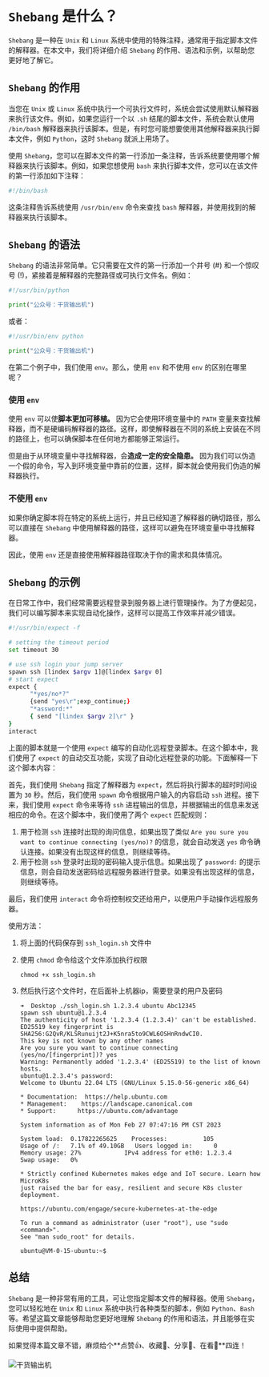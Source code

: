 # `Shebang` 是什么？

`Shebang` 是一种在 `Unix` 和 `Linux` 系统中使用的特殊注释，通常用于指定脚本文件的解释器。在本文中，我们将详细介绍 `Shebang` 的作用、语法和示例，以帮助您更好地了解它。

## `Shebang` 的作用

当您在 `Unix` 或 `Linux` 系统中执行一个可执行文件时，系统会尝试使用默认解释器来执行该文件。例如，如果您运行一个以 `.sh` 结尾的脚本文件，系统会默认使用 `/bin/bash` 解释器来执行该脚本。但是，有时您可能想要使用其他解释器来执行脚本文件，例如 `Python`，这时 `Shebang` 就派上用场了。

使用 `Shebang`，您可以在脚本文件的第一行添加一条注释，告诉系统要使用哪个解释器来执行该脚本。例如，如果您想使用 `bash` 来执行脚本文件，您可以在该文件的第一行添加如下注释：

```bash
#!/bin/bash
```

这条注释告诉系统使用 `/usr/bin/env` 命令来查找 `bash` 解释器，并使用找到的解释器来执行该脚本。

## `Shebang` 的语法

`Shebang` 的语法非常简单。它只需要在文件的第一行添加一个井号 (#) 和一个惊叹号 (!)，紧接着是解释器的完整路径或可执行文件名。例如：

```python
#!/usr/bin/python

print("公众号：干货输出机")
```

或者：

```python
#!/usr/bin/env python

print("公众号：干货输出机")
```

在第二个例子中，我们使用 `env`。那么，使用 `env` 和不使用 `env` 的区别在哪里呢？

### 使用 `env`
  
使用 `env` 可以使**脚本更加可移植。** 因为它会使用环境变量中的 `PATH` 变量来查找解释器，而不是硬编码解释器的路径。这样，即使解释器在不同的系统上安装在不同的路径上，也可以确保脚本在任何地方都能够正常运行。

但是由于从环境变量中寻找解释器，会**造成一定的安全隐患。** 因为我们可以伪造一个假的命令，写入到环境变量中靠前的位置，这样，脚本就会使用我们伪造的解释器执行。

### 不使用 `env`
  
如果你确定脚本将在特定的系统上运行，并且已经知道了解释器的确切路径，那么可以直接在 `Shebang` 中使用解释器的路径，这样可以避免在环境变量中寻找解释器。

因此，使用 `env` 还是直接使用解释器路径取决于你的需求和具体情况。

## `Shebang` 的示例

在日常工作中，我们经常需要远程登录到服务器上进行管理操作。为了方便起见，我们可以编写脚本来实现自动化操作，这样可以提高工作效率并减少错误。

```bash
#!/usr/bin/expect -f

# setting the timeout period
set timeout 30

# use ssh login your jump server
spawn ssh [lindex $argv 1]@[lindex $argv 0]
# start expect
expect {
      "*yes/no*?"
      {send "yes\r";exp_continue;}
      "*assword:*"
      { send "[lindex $argv 2]\r" }
}
interact
```

上面的脚本就是一个使用 `expect` 编写的自动化远程登录脚本。在这个脚本中，我们使用了 `expect` 的自动交互功能，实现了自动化远程登录的功能。下面解释一下这个脚本内容：

首先，我们使用 `Shebang` 指定了解释器为 `expect`，然后将执行脚本的超时时间设置为 `30` 秒。然后，我们使用 `spawn` 命令根据用户输入的内容启动 `ssh` 进程。接下来，我们使用 `expect` 命令来等待 `ssh` 进程输出的信息，并根据输出的信息来发送相应的命令。在这个脚本中，我们使用了两个 `expect` 匹配规则：

1. 用于检测 `ssh` 连接时出现的询问信息，如果出现了类似 `Are you sure you want to continue connecting (yes/no)?` 的信息，就会自动发送 `yes` 命令确认连接。如果没有出现这样的信息，则继续等待。
2. 用于检测 `ssh` 登录时出现的密码输入提示信息。如果出现了 `password:` 的提示信息，则会自动发送密码给远程服务器进行登录。如果没有出现这样的信息，则继续等待。

最后，我们使用 `interact` 命令将控制权交还给用户，以便用户手动操作远程服务器。

使用方法：

1. 将上面的代码保存到 `ssh_login.sh` 文件中
2. 使用 `chmod` 命令给这个文件添加执行权限

   ```shell
   chmod +x ssh_login.sh
   ```

3. 然后执行这个文件时，在后面补上机器ip，需要登录的用户及密码

   ```shell
   ➜  Desktop ./ssh_login.sh 1.2.3.4 ubuntu Abc12345
   spawn ssh ubuntu@1.2.3.4
   The authenticity of host '1.2.3.4 (1.2.3.4)' can't be established.
   ED25519 key fingerprint is SHA256:G2QvR/KLSRunuijt2J+K5nra5to9CWL6OSHnRndwCI0.
   This key is not known by any other names
   Are you sure you want to continue connecting (yes/no/[fingerprint])? yes
   Warning: Permanently added '1.2.3.4' (ED25519) to the list of known hosts.
   ubuntu@1.2.3.4's password:
   Welcome to Ubuntu 22.04 LTS (GNU/Linux 5.15.0-56-generic x86_64)

   * Documentation:  https://help.ubuntu.com
   * Management:    https://landscape.canonical.com
   * Support:      https://ubuntu.com/advantage

   System information as of Mon Feb 27 07:47:16 PM CST 2023

   System load:  0.17822265625    Processes:          105
   Usage of /:   7.1% of 49.10GB   Users logged in:      0
   Memory usage: 27%            IPv4 address for eth0: 1.2.3.4
   Swap usage:   0%

   * Strictly confined Kubernetes makes edge and IoT secure. Learn how MicroK8s
   just raised the bar for easy, resilient and secure K8s cluster deployment.

   https://ubuntu.com/engage/secure-kubernetes-at-the-edge

   To run a command as administrator (user "root"), use "sudo <command>".
   See "man sudo_root" for details.

   ubuntu@VM-0-15-ubuntu:~$
   ```

## 总结

`Shebang` 是一种非常有用的工具，可让您指定脚本文件的解释器。使用 `Shebang`，您可以轻松地在 `Unix` 和 `Linux` 系统中执行各种类型的脚本，例如 `Python`、`Bash` 等。希望这篇文章能够帮助您更好地理解 `Shebang` 的作用和语法，并且能够在实际使用中提供帮助。

如果觉得本篇文章不错，麻烦给个**点赞👍、收藏🌟、分享👊、在看👀**四连！

![干货输出机](https://img.zhangpeng.site/wechat/qrcode.jpg)


